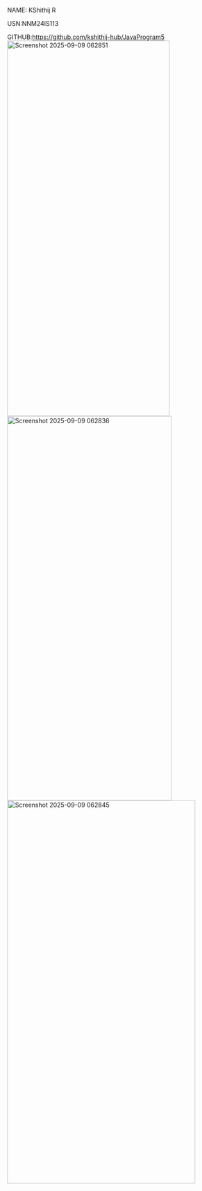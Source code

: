 NAME: KShithij R

USN:NNM24IS113

GITHUB:https://github.com/kshithij-hub/JavaProgram5
<img width="374" height="863" alt="Screenshot 2025-09-09 062851" src="https://github.com/user-attachments/assets/ededcd83-d70d-4566-a429-8f08af4c310d" />
<img width="379" height="883" alt="Screenshot 2025-09-09 062836" src="https://github.com/user-attachments/assets/fffe70bd-406e-4ee6-b9c8-21e7635a03eb" />
<img width="433" height="881" alt="Screenshot 2025-09-09 062845" src="https://github.com/user-attachments/assets/9ff412fa-1235-453f-90ab-ec6f9535b489" />
